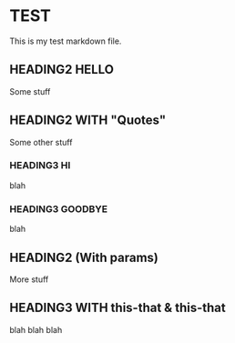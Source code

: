 # TEST

This is my test markdown file.

## HEADING2 HELLO

Some stuff

## HEADING2 WITH "Quotes"

Some other stuff

### HEADING3 HI

blah

### HEADING3 GOODBYE

blah

## HEADING2 (With params)

More stuff

## HEADING3 WITH this-that & this-that

blah blah blah
